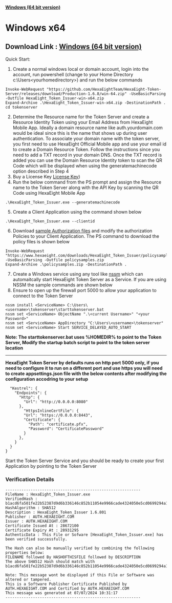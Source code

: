 #### [Windows (64 bit version)](https://github.com/HexaEightTeam/HexaEight-Token-Server/releases/download/Production-1.6.8/win-64.zip) 
# Windows x64 


## Download Link : [Windows (64 bit version)](https://github.com/HexaEightTeam/HexaEight-Token-Server/releases/download/Production-1.6.8/win-64.zip) 

Quick Start:

1. Create a normal windows local or domain account, login into the account, run powershell (change to your Home Directory c:\Users\<yourhomedirectory>) and run the below commands


```
Invoke-WebRequest "https://github.com/HexaEightTeam/HexaEight-Token-Server/releases/download/Production-1.6.8/win-64.zip" -UseBasicParsing -Outfile HexaEight_Token_Issuer-win-x64.zip
Expand-Archive .\HexaEight_Token_Issuer-win-x64.zip -DestinationPath .
cd tokenserver

```

2. Determine the Resource name for the Token Server and create a Resource Identity Token using your Email Address from HexaEight Mobile App. Ideally a domain resource name like auth.yourdomain.com would be ideal since this is the name that shows up during user authentication.  To associate your domain name with the token server, you first need to use HexaEight Official Mobile app and use your email id to create a Domain Resource Token. Follow the instructions since you need to add a TXT record in your domain DNS. Once the TXT record is added you can use the Domain Resource Identity token to scan the QR Code which will be displayed when using the generatemachinecode option described in Step 4
3. Buy a License Key [License Key](https://www.hexaeight.com/index.html#hexaeight-pricing-header))
4. Run the below command from the PS prompt and assign the Resource name to the Token Server along with the API Key by scanning the QR Code using HexaEight Mobile App

```
.\HexaEight_Token_Issuer.exe --generatemachinecode
```

5. Create a Client Application using the command shown below

```
.\HexaEight_Token_Issuer.exe --clientid
```

6. Download [sample Authorization files](https://github.com/HexaEightTeam/HexaEight-Token-Server/tree/main/authorization-samples) and modify the authorization Policies to your Client Application. The PS command to download the policy files is shown below
```
Invoke-WebRequest "https://www.hexaeight.com/downloads/HexaEight_Token_Issuer/policysamples.zip" -UseBasicParsing -Outfile policysamples.zip
Expand-Archive .\policysamples.zip -DestinationPath .
```

7. Create a Windows service using any tool like [nssm](https://nssm.cc/) which can automaitcally start HexaEight Token Server as a Service. If you are using NSSM the sample commands are shown below
8. Ensure to open up the firewall port 5000 to allow your application to connect to the Token Server

```
nssm install <ServiceName> C:\Users\<username>\tokenserver\starttokenserver.bat
nssm set <ServiceName> ObjectName ".\<current Username>" "<your Password>"
nssm set <ServiceName> AppDirectory "C:\Users\<username>\tokenserver"
nssm set <ServiceName> Start SERVICE_DELAYED_AUTO_START
```
**Note: The starttokenserver.bat uses %HOMEDIR% to point to the Token Server, Modify the startup batch script to point to the token server location**

---

**HexaEight Token Server by defaults runs on http port 5000 only, if you need to configure it to run on a different port and use https you will need to create appsettings.json file with the below contents after modifying the configuration accodring to your setup**

```{                                                                               
  "Kestrel": {                                
    "Endpoints": {                                                              
      "Http": {                                
        "Url": "http://0.0.0.0:8080"                                            
      },                                                                        
        "HttpsInlineCertFile": {                                                
        "Url": "https://0.0.0.0:8443",                           
        "Certificate": {                                         
          "Path": "certificate.pfx",             
          "Password": "CertificatePassword"               
        }                                          
      },                                       
    }                                                      
  }                                          
} 
```

Start the Token Server Service and you should be ready to create your first Application by pointing to the Token Server


### Verification Details
```
-----------------------------------------------------------
FileName : HexaEight_Token_Issuer.exe
VerifiedHash : b1acd6fa501fe22b52387d9d6b336146c852b11054e9966cade4324050e5cd0699294a1f15439656e2fb2ba03ab6b4da2bb9eed9b590a4b4c47c2f5e2ca96e4a
HashAlgorithm : SHA512
Description : HexaEight_Token_Issuer 1.6.801
Publisher : AUTH.HEXAEIGHT.COM
Issuer : AUTH.HEXAEIGHT.COM
Certificate Issued At : 28672100
Certificate Expiry At : 28931295
AuthenticData : This File or Sofware [HexaEight_Token_Issuer.exe] has been verified successfully.

The Hash can also be manually verified by combining the following properties below:
FILENAME followed By HASHOFTHISFILE followed by DESCRIPTION
The above SHA512 Hash should match with b1acd6fa501fe22b52387d9d6b336146c852b11054e9966cade4324050e5cd0699294a1f15439656e2fb2ba03ab6b4da2bb9eed9b590a4b4c47c2f5e2ca96e4a

Note: This message wont be displayed if this File or Software was altered or tampered.
This is a Software Publisher Certificate Published by AUTH.HEXAEIGHT.COM and Certified by AUTH.HEXAEIGHT.COM
This message was generated at 07/07/2024 10:31:17
-----------------------------------------------------------
```
